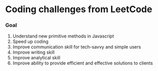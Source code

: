 # Coding challenges from LeetCode
### Goal
1. Understand new primitive methods in Javascript
2. Speed up coding
3. Improve communication skill for tech-savvy and simple users
4. Improve writing skill
5. Improve analytical skill
6. Improve ability to provide efficient and effective solutions to clients